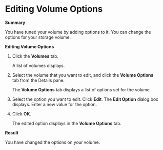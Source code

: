 # Editing Volume Options

**Summary**

You have tuned your volume by adding options to it. You can change the options for your storage volume.

**Editing Volume Options**

1. Click the **Volumes** tab.

    A list of volumes displays.

2. Select the volume that you want to edit, and click the **Volume Options** tab from the Details pane.

    The **Volume Options** tab displays a list of options set for the volume.

3. Select the option you want to edit. Click **Edit**. The **Edit Option** dialog box displays. Enter a new value for the option.

4. Click **OK**.

    The edited option displays in the **Volume Options** tab.

**Result**

You have changed the options on your volume.
